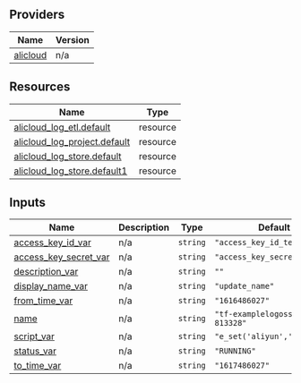 <!-- BEGIN_TF_DOCS -->
## Providers

| Name | Version |
|------|---------|
| <a name="provider_alicloud"></a> [alicloud](#provider\_alicloud) | n/a |

## Resources

| Name | Type |
|------|------|
| [alicloud_log_etl.default](https://registry.terraform.io/providers/hashicorp/alicloud/latest/docs/resources/log_etl) | resource |
| [alicloud_log_project.default](https://registry.terraform.io/providers/hashicorp/alicloud/latest/docs/resources/log_project) | resource |
| [alicloud_log_store.default](https://registry.terraform.io/providers/hashicorp/alicloud/latest/docs/resources/log_store) | resource |
| [alicloud_log_store.default1](https://registry.terraform.io/providers/hashicorp/alicloud/latest/docs/resources/log_store) | resource |

## Inputs

| Name | Description | Type | Default | Required |
|------|-------------|------|---------|:--------:|
| <a name="input_access_key_id_var"></a> [access\_key\_id\_var](#input\_access\_key\_id\_var) | n/a | `string` | `"access_key_id_test"` | no |
| <a name="input_access_key_secret_var"></a> [access\_key\_secret\_var](#input\_access\_key\_secret\_var) | n/a | `string` | `"access_key_secret_test"` | no |
| <a name="input_description_var"></a> [description\_var](#input\_description\_var) | n/a | `string` | `""` | no |
| <a name="input_display_name_var"></a> [display\_name\_var](#input\_display\_name\_var) | n/a | `string` | `"update_name"` | no |
| <a name="input_from_time_var"></a> [from\_time\_var](#input\_from\_time\_var) | n/a | `string` | `"1616486027"` | no |
| <a name="input_name"></a> [name](#input\_name) | n/a | `string` | `"tf-examplelogossshipper-813328"` | no |
| <a name="input_script_var"></a> [script\_var](#input\_script\_var) | n/a | `string` | `"e_set('aliyun','aliyun')"` | no |
| <a name="input_status_var"></a> [status\_var](#input\_status\_var) | n/a | `string` | `"RUNNING"` | no |
| <a name="input_to_time_var"></a> [to\_time\_var](#input\_to\_time\_var) | n/a | `string` | `"1617486027"` | no |
<!-- END_TF_DOCS -->    